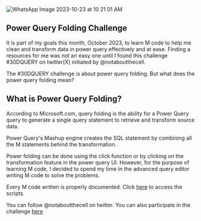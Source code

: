 
![WhatsApp Image 2023-10-23 at 10 21 01 AM](https://github.com/dannieRope/Query_Folding_Challenge-30DQUERY/assets/132214828/7adc1e93-171a-4ab7-a848-6d228ec482d1)

## Power Query Folding Challenge

It is part of my goals this month, October 2023, to learn M code to help me clean and transform data in power query effectively and at ease.
Finding a resources for me was not an easy one until I found this challenge #30DQUERY on twitter(X) initiated by @notaboutthecell. 

The #30DQUERY challenge is about power query folding. But what does the power query folding mean?

## What is Power Query Folding?

According to Microsoft.com, query folding is the ability for a Power Query query to generate a single query statement to retrieve and transform source data.

Power Query's Mashup engine creates the SQL statement by combining all the M statements behind the transformation.

Power folding can be done using the click function or by clicking on the transformation feature in the power query UI. However, for the purpose of learning M code, I decided to spend my time in the advanced query editor writing M code to solve the problems.

Every M code written is properly documented. Click [here](https://github.com/dannieRope/Query_Folding_Challenge-30DQUERY.git) to access the scripts.

You can follow @notaboutthecell on twitter. You can also participate in the challenge [here](https://t.co/5T5RfnmHfC)

